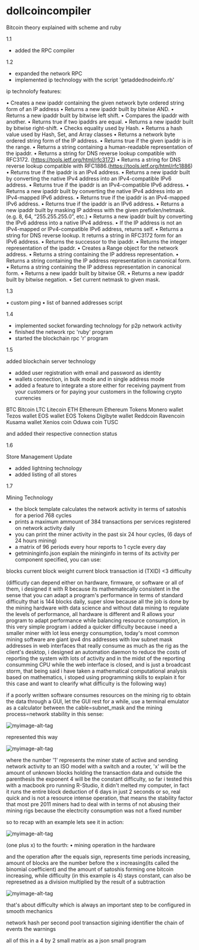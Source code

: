 # dollcoincompiler
Bitcoin theory explained with scheme and ruby


1.1
* added the RPC compiler


1.2
* expanded the network RPC
* implemented ip technology with the script 'getaddednodeinfo.rb'

ip technolofy features:

• Creates a new ipaddr containing the given network byte ordered string form of an IP address
• Returns a new ipaddr built by bitwise AND. 
• Returns a new ipaddr built by bitwise left shift. 
• Compares the ipaddr with another.
• Returns true if two ipaddrs are equal. 
• Returns a new ipaddr built by bitwise right-shift. 
• Checks equality used by Hash. 
• Returns a hash value used by Hash, Set, and Array classes 
• Returns a network byte ordered string form of the IP address.
• Returns true if the given ipaddr is in the range.
• Returns a string containing a human-readable representation of the ipaddr.
• Returns a string for DNS reverse lookup compatible with RFC3172. (https://tools.ietf.org/html/rfc3172)
• Returns a string for DNS reverse lookup compatible with RFC1886.(https://tools.ietf.org/html/rfc1886)
• Returns true if the ipaddr is an IPv4 address. 
• Returns a new ipaddr built by converting the native IPv4 address into an IPv4-compatible IPv6 address.
• Returns true if the ipaddr is an IPv4-compatible IPv6 address.
• Returns a new ipaddr built by converting the native IPv4 address into an IPv4-mapped IPv6 address. 
• Returns true if the ipaddr is an IPv4-mapped IPv6 address.
• Returns true if the ipaddr is an IPv6 address.
• Returns a new ipaddr built by masking IP address with the given prefixlen/netmask. (e.g. 8, 64, “255.255.255.0”, etc.)
• Returns a new ipaddr built by converting the IPv6 address into a native IPv4 address. 
• If the IP address is not an IPv4-mapped or IPv4-compatible IPv6 address, returns self.
• Returns a string for DNS reverse lookup. It returns a string in RFC3172 form for an IPv6 address.
• Returns the successor to the ipaddr.
• Returns the integer representation of the ipaddr.
• Creates a Range object for the network address.
• Returns a string containing the IP address representation.
• Returns a string containing the IP address representation in canonical form.
• Returns a string containing the IP address representation in canonical form.
• Returns a new ipaddr built by bitwise OR.
• Returns a new ipaddr built by bitwise negation.
• Set current netmask to given mask.


1.3

• custom ping
• list of banned addresses script



1.4

* implemented socket forwarding technology for p2p network activity
* finished the network rpc 'ruby' program
* started the blockchain rpc 'r' program




1.5

added blockchain server technology

* added user registration with email and password as identity
* wallets connection, in bulk mode and in single address mode
* added a feature to integrate a store either for receiving payment from your customers or for paying your
  customers in the following crypto currencies

 BTC Bitcoin
 LTC Litecoin
 ETH Ethereum
 Ethereum Tokens
 Monero wallet
 Tezos wallet
 EOS wallet
 EOS Tokens
 Digibyte wallet
 Reddcoin
 Ravencoin
 Kusama wallet
 Xenios coin
 Oduwa coin
 TUSC

and added their respective connection status



1.6

Store Management Update

* added lightning technology
* added listing of all stores



1.7

Mining Technology

* the block template calculates the network activity in terms of satoshis for a period 768 cycles
* prints a maximum ammount of 384 transactions per services registered on network activity daily
* you can print the miner activity in the past six 24 hour cycles, (6 days of 24 hours mining)
* a matrix of 96 periods every hour reports to 1 cycle every day
* getmininginfo.json explain the mininginfo in terms of its activity per component specified, you can use:

 blocks
 current block weight
 current block transaction id (TXID) <3
 difficulty 

(difficutly can depend either on hardware, firmware, or software or all of them, i designed it with R because its mathematecally consistent in the sense that you can adapt a program's performance in terms of standard difficulty that is 144 blocks daily, super slow because all the job is done by the mining hardware with data science and without data mining to regulate the levels of performance, all hardware is different and R allows your program to adapt performance while balancing resource consumption, in this very simple program i added a quicker difficulty because i need a smaller miner with lot less energy consumption, today's most common mining software are giant ipv4 dns addresses with low subnet mask addresses in web interfaces that really consume as much as the rig as the client's desktop, i designed an automation daemon to reduce the costs of reporting the system with lots of activity and in the midst of the reporting consumming CPU while the web interface is closed, and is just a broadcast storm, that being said i have taken a mathematical computational analysis based on mathematics, i stoped using programming skills to explain it for this case and want to clearify what difficulty is the following way)

if a poorly written software consumes resources on the mining rig to obtain the data through a GUI, let the GUI rest for a while, use a terminal emulator as a calculator between the cable=subnet_mask and the mining process=network stability in this sense:

![myimage-alt-tag](https://i.imgur.com/z00wgKT.png)

represented this way

![myimage-alt-tag](https://i.imgur.com/xXAvCcf.png)

where the number '1' represents the miner state of active and sending network activity to an ISO model with a switch and a router, 'x' will be the amount of unknown blocks holding the transaction data and outside the parenthesis the exponent 4 will be the constant difficulty, so far i tested this with a macbook pro running R-Studio, it didn't melted my computer, in fact it runs the entire block deduction of 6 days in just 2 seconds or so, real quick and is not a resource intense operation, that means the stability factor that most pre 2011 miners had to deal with in terms of not abusing their mining rigs because the electrcity consumption was not a fixed number

so to recap with an example lets see it in action:

![myimage-alt-tag](https://i.imgur.com/EaEc6xo.png)

(one plus x) to the fourth:
	• mining operation in the hardware

and the operation after the equals sign, represents time periods increasing, amount of blocks are the number before the x increasing(its called the binomial coefficient) and the amount of satoshis forming one bitcoin increasing, while difficulty (in this example is 4) stays constant, can also be represetned as a division multiplied by the result of a subtraction

![myimage-alt-tag](https://i.imgur.com/6ShLf6N.png)

that's about difficulty which is always an important step to be configured in smooth mechanics

 network hash per second
 pool transaction sigining identifier
 the chain of events
 the warnings

all of this in a 4 by 2 small matrix as a json small program

